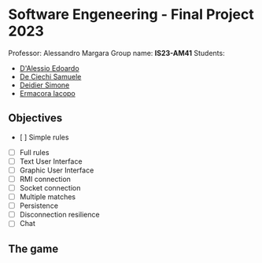# Software Engeneering - Final Project 2023

Professor: Alessandro Margara
Group name: **IS23-AM41**
Students:

* [D'Alessio Edoardo](https://github.com/EdoardoDAlessio)
* [De Ciechi Samuele](https://github.com/Samdec01)
* [Deidier Simone](https://github.com/SimoneDeidier)
* [Ermacora Iacopo](https://github.com/IacopoErmacoraPolimi)

## Objectives

- [ ] Simple rules
- [ ] Full rules
- [ ] Text User Interface
- [ ] Graphic User Interface
- [ ] RMI connection
- [ ] Socket connection
- [ ] Multiple matches
- [ ] Persistence
- [ ] Disconnection resilience
- [ ] Chat

## The game